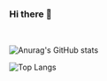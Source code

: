 ### Hi there 👋
<a href="https://github.com/InfinityHack3r/InfinityHack3r"><img alt="" src="https://komarev.com/ghpvc/?username=InfinityHack3r&style=flat-square&color=7a0de0"></a>
<a href="https://www.youtube.com/InfinityHacker"><img alt="" src="https://img.shields.io/youtube/channel/subscribers/UCk8dxhgqeuOm6pUf3ZYGP7w"></a>
<a href="https://github.com/InfinityHack3r/InfinityHack3r"><img alt="" src="https://img.shields.io/badge/OS-Win10/11|RedHat 8/9|Ubuntu 22.04 -7a0de0"></a>

![Anurag's GitHub stats](https://github-readme-stats.vercel.app/api?username=InfinityHack3r&count_private=true&show_icons=true&bg_color=121212&title_color=7f00ff&text_color=cccccc&icon_color=ac07bf&border_color=7f00ff)

![Top Langs](https://github-readme-stats.vercel.app//api/top-langs/?username=InfinityHack3r&count_private=false&show_icons=true&bg_color=121212&title_color=7f00ff&text_color=cccccc&icon_color=ac07bf&border_color=7f00ff)



<!--
**InfinityHack3r/InfinityHack3r** is a ✨ _special_ ✨ repository because its `README.md` (this file) appears on your GitHub profile.

Here are some ideas to get you started:

- 🔭 I’m currently working on ...
- 🌱 I’m currently learning ...
- 👯 I’m looking to collaborate on ...
- 🤔 I’m looking for help with ...
- 💬 Ask me about ...
- 📫 How to reach me: ...
- 😄 Pronouns: ...
- ⚡ Fun fact: ...
-->
